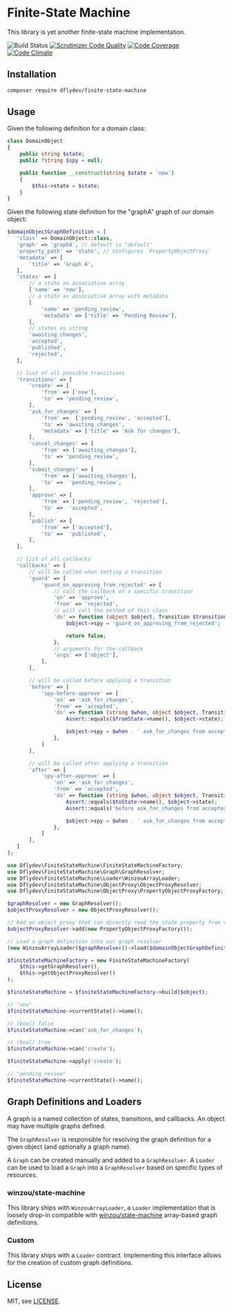 # Finite-State Machine

This library is yet another finite-state machine implementation.

![Build Status](https://github.com/dflydev/dflydev-finite-state-machine/workflows/ci.yml/badge.svg)
[![Scrutinizer Code Quality](https://scrutinizer-ci.com/g/dflydev/dflydev-finite-state-machine/badges/quality-score.png?b=master)](https://scrutinizer-ci.com/g/dflydev/dflydev-finite-state-machine/?branch=master)
[![Code Coverage](https://scrutinizer-ci.com/g/dflydev/dflydev-finite-state-machine/badges/coverage.png?b=master)](https://scrutinizer-ci.com/g/dflydev/dflydev-finite-state-machine/?branch=master)
[![Code Climate](https://codeclimate.com/github/dflydev/dflydev-finite-state-machine/badges/gpa.svg)](https://codeclimate.com/github/dflydev/dflydev-finite-state-machine)

## Installation

```bash
composer require dflydev/finite-state-machine
```

## Usage

Given the following definition for a domain class:

```php
class DomainObject
{
    public string $state;
    public ?string $spy = null;

    public function __construct(string $state = 'new')
    {
        $this->state = $state;
    }
}
```

Given the following state definition for the "graphA" graph of our domain object:

```php
$domainObjectGraphDefinition = [
   'class' => DomainObject::class,
   'graph' => 'graphA', // default is "default"
   'property_path' => 'state', // Configures `PropertyObjectProxy`
   'metadata' => [
       'title' => 'Graph A',
   ],
   'states' => [
       // a state as associative array
       ['name' => 'new'],
       // a state as associative array with metadata
       [
           'name' => 'pending_review',
           'metadata' => ['title' => 'Pending Review'],
       ],
       // states as string
       'awaiting_changes',
       'accepted',
       'published',
       'rejected',
   ],

   // list of all possible transitions
   'transitions' => [
       'create' => [
           'from' => ['new'],
           'to' => 'pending_review',
       ],
       'ask_for_changes' => [
           'from' =>  ['pending_review', 'accepted'],
           'to' => 'awaiting_changes',
           'metadata' => ['title' => 'Ask for changes'],
       ],
       'cancel_changes' => [
           'from' => ['awaiting_changes'],
           'to' => 'pending_review',
       ],
       'submit_changes' => [
           'from' => ['awaiting_changes'],
           'to' =>  'pending_review',
       ],
       'approve' => [
           'from' => ['pending_review', 'rejected'],
           'to' =>  'accepted',
       ],
       'publish' => [
           'from' => ['accepted'],
           'to' =>  'published',
       ],
   ],

   // list of all callbacks
   'callbacks' => [
       // will be called when testing a transition
       'guard' => [
           'guard_on_approving_from_rejected' => [
               // call the callback on a specific transition
               'on' => 'approve',
               'from' => 'rejected',
               // will call the method of this class
               'do' => function (object $object, Transition $transition, State $fromState, State $toState) {
                   $object->spy = 'guard_on_approving_from_rejected';

                   return false;
               },
               // arguments for the callback
               'args' => ['object'],
           ],
       ],

       // will be called before applying a transition
       'before' => [
           'spy-before-approve' => [
               'on' => 'ask_for_changes',
               'from' => 'accepted',
               'do' => function (string $when, object $object, Transition $transition, State $fromState, State $toState) {
                   Assert::equals($fromState->name(), $object->state);

                   $object->spy = $when . ' ask_for_changes from accepted';
               },
           ]
       ],

       // will be called after applying a transition
       'after' => [
           'spy-after-approve' => [
               'on' => 'ask_for_changes',
               'from' => 'accepted',
               'do' => function (string $when, object $object, Transition $transition, State $fromState, State $toState) {
                   Assert::equals($toState->name(), $object->state);
                   Assert::equals('before ask_for_changes from accepted', $object->spy);

                   $object->spy = $when . ' ask_for_changes from accepted';
               },
           ]
       ],
   ]        
];
```

```php
use Dflydev\FiniteStateMachine\FiniteStateMachineFactory;
use Dflydev\FiniteStateMachine\Graph\GraphResolver;
use Dflydev\FiniteStateMachine\Loader\WinzouArrayLoader;
use Dflydev\FiniteStateMachine\ObjectProxy\ObjectProxyResolver;
use Dflydev\FiniteStateMachine\ObjectProxy\PropertyObjectProxyFactory;

$graphResolver = new GraphResolver();
$objectProxyResolver = new ObjectProxyResolver();

// Add an object proxy that can directly read the state property from our objects
$objectProxyResolver->add(new PropertyObjectProxyFactory());

// Load a graph definition into our graph resolver
(new WinzouArrayLoader($graphResolver))->load($domainObjectGraphDefinition);

$finiteStateMachineFactory = new FiniteStateMachineFactory(
    $this->getGraphResolver(),
    $this->getObjectProxyResolver()
);

$finiteStateMachine = $finiteStateMachineFactory->build($object);

// "new"
$finiteStateMachine->currentState()->name();

// (bool) false
$finiteStateMachine->can('ask_for_changes');

// (bool) true
$finiteStateMachine->can('create');

$finiteStateMachine->apply('create');

// "pending_review"
$finiteStateMachine->currentState()->name();
```

## Graph Definitions and Loaders

A graph is a named collection of states, transitions, and callbacks. An object may have multiple graphs defined.

The `GraphResolver` is responsible for resolving the graph definition for a given object (and optionally a graph name).

A `Graph` can be created manually and added to a `GraphResolver`. A `Loader` can be used to load a `Graph` into a `GraphResolver` based on specific types of resources.

### winzou/state-machine

This library ships with `WinzouArrayLoader`, a `Loader` implementation that is loosely drop-in compatible with [winzou/state-machine](https://github.com/winzou/state-machine) array-based graph definitions.

### Custom

This library ships with a `Loader` contract. Implementing this interface allows for the creation of custom graph definitions.

## License

MIT, see [LICENSE](LICENSE).
